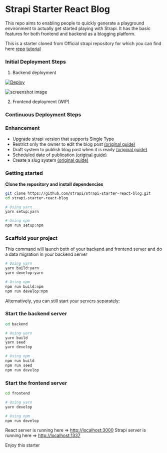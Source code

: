 # Strapi Starter React Blog

This repo aims to enabling people to quickly generate a playground environment to actually get started playing with Strapi. It has the basic features for both frontend and backend as a blogging platform.

This is a starter cloned from Official strapi repository for which you can find here
[repo](https://github.com/strapi/strapi-starter-react-blog)
[tutorial](https://strapi.io/blog/build-a-blog-with-react-strapi-and-apollo)

### Initial Deployment Steps

1. Backend deployment

[![Deploy](https://www.herokucdn.com/deploy/button.svg)](ttps://heroku.com/deploy?template=https://github.com/kwinyyyc/strapi-starter-react-blog)

![screenshot image](/screenshot.png)

2. Frontend deployment (WIP)

### Continuous Deployment Steps

### Enhancement

- Upgrade strapi version that supports Single Type
- Restrict only the owner to edit the blog post
  <a href="https://strapi.io/documentation/3.0.0-beta.x/guides/is-owner.html" target="_blank">
  (original guide)
  </a>
- Draft system to publish blog post when it is ready
  <a href="https://strapi.io/documentation/3.0.0-beta.x/guides/draft.html" target="_blank">
  (original guide)
  </a>
- Scheduled date of publication
  <a href="https://strapi.io/documentation/3.0.0-beta.x/guides/scheduled-publication.html" target="_blank">
  (original guide)
  </a>
- Create a slug system
  <a href="https://strapi.io/documentation/3.0.0-beta.x/guides/slug.html" target="_blank">
  (original guide)
  </a>

### Getting started

**Clone the repository and install dependencies**

```bash
git clone https://github.com/strapi/strapi-starter-react-blog.git
cd strapi-starter-react-blog

# Using yarn
yarn setup:yarn

# Using npm
npm run setup:npm
```

### Scaffold your project

This command will launch both of your backend and frontend server and do a data migration in your backend server

```bash
# Using yarn
yarn build:yarn
yarn develop:yarn

# Using npm
npm run build:npm
npm run develop:npm
```

Alternatively, you can still start your servers separately:

### Start the backend server

```bash
cd backend

# Using yarn
yarn build
yarn seed
yarn develop

# Using npm
npm run build
npm run seed
npm run develop
```

### Start the frontend server

```bash
cd frontend

# Using yarn
yarn develop

# Using npm
npm run develop
```

React server is running here => [http://localhost:3000](http://localhost:3000)
Strapi server is running here => [http://localhost:1337](http://localhost:1337)

Enjoy this starter
